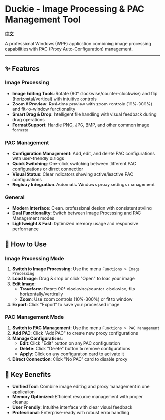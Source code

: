 # Duckie - Image Processing & PAC Management Tool

[中文](./README.zh-CN.md)

A professional Windows (WPF) application combining image processing capabilities with PAC (Proxy Auto-Configuration) management.

---

## ✨ Features

### Image Processing
- **Image Editing Tools**: Rotate (90° clockwise/counter-clockwise) and flip (horizontal/vertical) with intuitive controls
- **Zoom & Preview**: Real-time preview with zoom controls (10%-300%) and fit-to-window functionality
- **Smart Drag & Drop**: Intelligent file handling with visual feedback during drag operations
- **Format Support**: Handle PNG, JPG, BMP, and other common image formats

### PAC Management
- **Configuration Management**: Add, edit, and delete PAC configurations with user-friendly dialogs
- **Quick Switching**: One-click switching between different PAC configurations or direct connection
- **Visual Status**: Clear indicators showing active/inactive PAC configurations
- **Registry Integration**: Automatic Windows proxy settings management

### General
- **Modern Interface**: Clean, professional design with consistent styling
- **Dual Functionality**: Switch between Image Processing and PAC Management modes
- **Lightweight & Fast**: Optimized memory usage and responsive performance

## 🚀 How to Use

### Image Processing Mode
1. **Switch to Image Processing**: Use the menu `Functions > Image Processing`
2. **Load Image**: Drag & drop or click "Open" to load your image
3. **Edit Image**:
   - **Transform**: Rotate 90° clockwise/counter-clockwise, flip horizontally/vertically
   - **Zoom**: Use zoom controls (10%-300%) or fit to window
4. **Export**: Click "Export" to save your processed image

### PAC Management Mode
1. **Switch to PAC Management**: Use the menu `Functions > PAC Management`
2. **Add PAC**: Click "Add PAC" to create new proxy configurations
3. **Manage Configurations**:
   - **Edit**: Click "Edit" button on any PAC configuration
   - **Delete**: Click "Delete" button to remove configurations
   - **Apply**: Click on any configuration card to activate it
4. **Direct Connection**: Click "No PAC" card to disable proxy

## 🎯 Key Benefits

- **Unified Tool**: Combine image editing and proxy management in one application
- **Memory Optimized**: Efficient resource management with proper cleanup
- **User Friendly**: Intuitive interface with clear visual feedback
- **Professional**: Enterprise-ready with robust error handling


